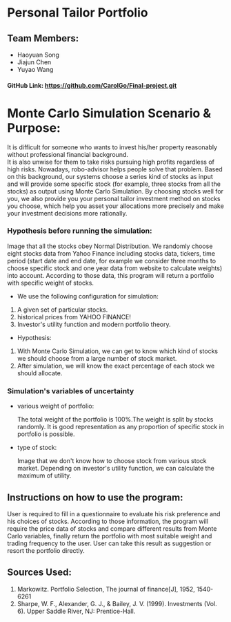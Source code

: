 # Personal Tailor Portfolio


## Team Members:
- Haoyuan Song
- Jiajun Chen
- Yuyao Wang  
#### GitHub Link: https://github.com/CarolGo/Final-project.git


# Monte Carlo Simulation Scenario & Purpose:
It is difficult for someone who wants to invest his/her property reasonably without professional financial background.  
It is also unwise for them to take risks pursuing high profits regardless of high risks. Nowadays, robo-advisor helps people solve that problem. 
Based on this background, our systems choose a series kind of stocks as input and will provide some specific stock (for example, three stocks from all the stocks) as output using Monte Carlo Simulation. 
By choosing stocks well for you, we also provide you your personal tailor investment method on stocks you choose, which help you asset your allocations more precisely and make your investment decisions 
more rationally. 


### Hypothesis before running the simulation:
Image that all the stocks obey Normal Distribution. We randomly choose eight stocks data from Yahoo Finance including stocks data, tickers, time period (start date
and end date, for example we consider three months to choose specific stock and one year data from website to calculate weights) into account. 
According to those data, this program will return a portfolio with specific weight of stocks.
- We use the following configuration for simulation:
1. A given set of particular stocks.
1. historical prices from YAHOO FINANCE!
1. Investor's utility function and modern portfolio theory.


- Hypothesis:  

1. With Monte Carlo Simulation, we can get to know which kind of stocks we should choose from a large number 
of stock market.
1. After simulation, we will know the exact percentage of each stock we should allocate.

### Simulation's variables of uncertainty
- various weight of portfolio:  

  The total weight of the portfolio is 100%.The weight is split by stocks randomly. It is good representation as any proportion of specific stock in portfolio is possible.
- type of stock:  


  Image that we don't know how to choose stock from various stock market. Depending on investor's utility function,
  we can calculate the maximum of utility.


## Instructions on how to use the program:
User is required to fill in a questionnaire to evaluate his risk preference and his choices  of stocks. According to those information, the program will require the price data of stocks and compare different results from Monte Carlo variables, finally return the portfolio with most suitable weight and trading frequency to the user. User can take this result as suggestion or resort the portfolio directly.


## Sources Used:
1. Markowitz. Portfolio Selection, The journal of finance[J], 1952, 1540-6261
1. Sharpe, W. F., Alexander, G. J., & Bailey, J. V. (1999). Investments (Vol. 6). Upper Saddle River, NJ: Prentice-Hall.

